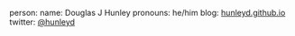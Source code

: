 person:
  name: Douglas J Hunley
  pronouns: he/him
  blog: [hunleyd.github.io](https://hunleyd.github.io)
  twitter: [@hunleyd](https://twitter.com/hunleyd)
